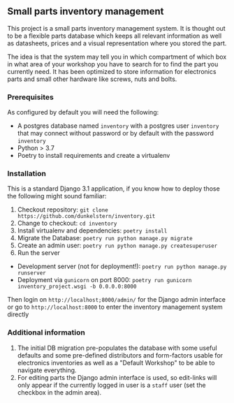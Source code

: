 ## Small parts inventory management

This project is a small parts inventory management system. It is thought out to
be a flexible parts database which keeps all relevant information as well as
datasheets, prices and a visual representation where you stored the part.

The idea is that the system may tell you in which compartment of which box in
what area of your workshop you have to search for to find the part you
currently need. It has been optimized to store information for electronics
parts and small other hardware like screws, nuts and bolts.

### Prerequisites

As configured by default you will need the following:

- A postgres database named `inventory` with a postgres user `inventory` that
  may connect without password or by default with the password `inventory`
- Python > 3.7
- Poetry to install requirements and create a virtualenv

### Installation

This is a standard Django 3.1 application, if you know how to deploy those the
following might sound familiar:

1. Checkout repository: `git clone https://github.com/dunkelstern/inventory.git`
2. Change to checkout: `cd inventory`
3. Install virtualenv and dependencies: `poetry install`
4. Migrate the Database: `poetry run python manage.py migrate`
5. Create an admin user: `poetry run python manage.py createsuperuser`
6. Run the server
  - Development server (not for deployment!): `poetry run python manage.py runserver`
  - Deployment via `gunicorn` on port 8000: `poetry run gunicorn inventory_project.wsgi -b 0.0.0.0:8000`

Then login on `http://localhost;8000/admin/` for the Django admin interface or
go to `http://localhost:8000` to enter the inventory management system directly

### Additional information

1. The initial DB migration pre-populates the database with some useful defaults
  and some pre-defined distributors and form-factors usable for electronics
  inventories as well as a "Default Workshop" to be able to navigate everything.
2. For editing parts the Django admin interface is used, so edit-links will only
  appear if the currently logged in user is a `staff` user (set the checkbox
  in the admin area).